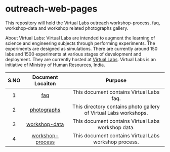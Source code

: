 # outreach-web-pages

  This repository will hold the Virtual Labs outreach
  workshop-process, faq, workshop-data and workshop related
  photographs gallery.

  About Virtual Labs: Virtual Labs are intended to augment
  the learning of science and engineering subjects through
  performing experiments. The experiments are designed as
  simulations. There are currently around 150 labs and
  1500 experiments at various stages of development and
  deployment. They are currently hosted at
  [Virtual Labs](https://www.vlab.co.in/). Virtual Labs is an
  initiative of Ministry of Human Resources, India.


| S.NO | Document Locaiton| Purpose  |
| :---: | :---: | :---: |
| 1 | [faq](https://github.com/virtual-labs/outreach-web-pages/blob/main/faq/virtual-labs-workshop-faq.org) |  This document contains Virtual Labs faq. |
| 2 | [photographs](https://github.com/virtual-labs/outreach-web-pages/tree/main/photographs) | This directory contains photo gallery of Virtual Labs workshops.  |
| 3 | [workshop-data](https://github.com/virtual-labs/outreach-web-pages/blob/main/workshop-data/workshops-data.csv) | This document contains Virtual Labs workshop data. |
| 4 | [workshop-process](https://github.com/virtual-labs/outreach-web-pages/blob/main/workshop-process/workshop-process.org) | This document contains Virtual Labs workshop process.|


 
